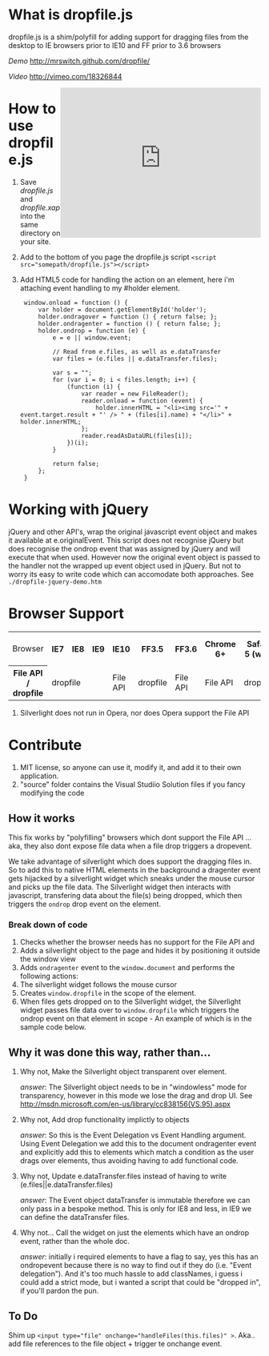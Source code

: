 # What is dropfile.js
dropfile.js is a shim/polyfill for adding support for dragging files from the desktop to IE browsers prior to IE10 and FF prior to 3.6 browsers

*Demo* http://mrswitch.github.com/dropfile/

*Video* http://vimeo.com/18326844

<iframe src="http://player.vimeo.com/video/18326844" width="400" height="300" style="float:right;" frameborder="0"></iframe> 


# How to use dropfile.js

1. Save *dropfile.js* and *dropfile.xap* into the same directory on your site.

2. Add to the bottom of you page the dropfile.js script `<script src="somepath/dropfile.js"></script>`

3. Add HTML5 code for handling the action on an element, here i'm attaching event handling to my #holder element.

		window.onload = function () {
		    var holder = document.getElementById('holder');
		    holder.ondragover = function () { return false; };
		    holder.ondragenter = function () { return false; };
		    holder.ondrop = function (e) {
		        e = e || window.event;
		
		        // Read from e.files, as well as e.dataTransfer
		        var files = (e.files || e.dataTransfer.files);
		
		        var s = "";
		        for (var i = 0; i < files.length; i++) {
		            (function (i) {
		                var reader = new FileReader();
		                reader.onload = function (event) {
		                    holder.innerHTML = "<li><img src='" + event.target.result + "' /> " + (files[i].name) + "</li>" + holder.innerHTML;
		                };
		                reader.readAsDataURL(files[i]);
		            })(i);
		        }
		
		        return false;
		    };
		}

# Working with jQuery

jQuery and other API's, wrap the original javascript event object and makes it available at e.originalEvent. This script does not recognise jQuery but does recognise the ondrop event that was assigned by jQuery and will execute that when used. However now the original event object is passed to the handler not the wrapped up event object used in jQuery. But not to worry its easy to write code which can accomodate both approaches. See `./dropfile-jquery-demo.htm`


# Browser Support

<table>
	<tr>
		<td >Browser</td>
		<th >IE7</th>
		<th >IE8</th>
		<th >IE9</th>
		<th >IE10</th>
		<th >FF3.5</th>
		<th >FF3.6</th>
		<th >Chrome 6+</th>
		<th >Safari 5 (win)</th>
		<th >Safari 6 (win)</th>
		<th >Opera 10</th>
	</tr>
	<tr>
		<th>File API / dropfile</th>
		<td colspan=3>dropfile</td>
		<td>File API</td>
		<td>dropfile</td>
		<td>File API</td>
		<td>File API</td>
		<td>dropfile</td>
		<td>File API</td>
		<td>no<sup>1</sup></td>
	</tr>
</table>


1. Silverlight does not run in Opera, nor does Opera support the File API



# Contribute

1. MIT license, so anyone can use it, modify it, and add it to their own application.
2. "source" folder contains the Visual Studiio Solution files if you fancy modifying the code

## How it works

This fix works by "polyfilling" browsers which dont support the File API ... aka, they also dont expose file data when a file drop triggers a dropevent.

We take advantage of silverlight which does support the dragging files in. So to add this to native HTML elements in the background a dragenter event gets hijacked by a silverlight widget which sneaks under the mouse cursor and picks up the file data. The Silverlight widget then interacts with javascript, transfering data about the file(s) being dropped, which then triggers the `ondrop` drop event on the element.

### Break down of code

1. Checks whether the browser needs has no support for the File API and 
2. Adds a silverlight object to the page and hides it by positioning it outside the window view
3. Adds `ondragenter` event to the `window.document` and performs the following actions:
4. The silverlight widget follows the mouse cursor
5. Creates `window.dropfile` in the scope of the element.
6. When files gets dropped on to the Silverlight widget, the Silverlight widget passes file data over to `window.dropfile` which triggers the ondrop event on that element in scope - An example of which is in the sample code below.


## Why it was done this way, rather than... 

1. Why not, Make the Silverlight object transparent over element. 

	*answer*: The Silverlight object needs to be in "windowless" mode for transparency, however in this mode we lose the drag and drop UI. See http://msdn.microsoft.com/en-us/library/cc838156(VS.95).aspx

2. Why not, Add drop functionality implictly to objects

	*answer*: So this is the Event Delegation vs Event Handling argument. Using Event Delegation we add this to the document ondragenter event and explicitly add this to elements which match a condition as the user drags over elements, thus avoiding having to add functional code.
	
3. Why not, Update e.dataTransfer.files instead of having to write (e.files||e.dataTransfer.files)

	*answer*: The Event object dataTransfer is immutable therefore we can only pass in a bespoke method. This is only for IE8 and less, in IE9 we can define the dataTransfer files. 

4. Why not... Call the widget on just the elements which have an ondrop event, rather than the whole doc.

	*answer*: initially i required elements to have a flag to say, yes this has an ondropevent because there is no way to find out if they do (i.e. "Event delegation"). And it's too much hassle to add classNames, i guess i could add a strict mode, but i wanted a script that could be "dropped in", if you'll pardon the pun.


## To Do

Shim up `<input type="file" onchange="handleFiles(this.files)" >`. Aka.. add file references to the file object + trigger te onchange event.
